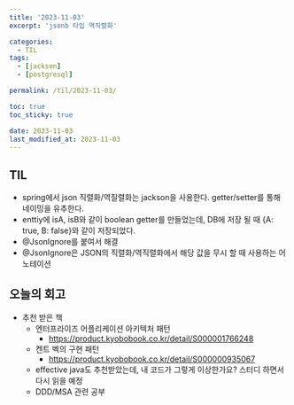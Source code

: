 ```yaml
---
title: '2023-11-03'
excerpt: 'jsonb 타입 역직렬화'

categories:
  - TIL
tags:
  - [jackson]
  - [postgresql]

permalink: /til/2023-11-03/

toc: true
toc_sticky: true

date: 2023-11-03
last_modified_at: 2023-11-03
---
```


## TIL

- spring에서 json 직렬화/역질렬화는 jackson을 사용한다. getter/setter를 통해 네이밍을 유추한다.
- enttiy에 isA, isB와 같이 boolean getter를 만들었는데, DB에 저장 될 때 {A: true, B: false}와 같이 저장되었다.
- @JsonIgnore를 붙여서 해결
- @JsonIgnore은 JSON의 직렬화/역직렬화에서 해당 값을 무시 할 때 사용하는 어노테이션

## 오늘의 회고

- 추천 받은 책
  - 엔터프라이즈 어플리케이션 아키텍처 패턴
    - https://product.kyobobook.co.kr/detail/S000001766248
  - 켄트 벡의 구현 패턴
    - https://product.kyobobook.co.kr/detail/S000000935067
  - effective java도 추천받았는데, 내 코드가 그렇게 이상한가요? 스터디 하면서 다시 읽을 예정
  - DDD/MSA 관련 공부
